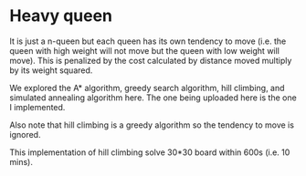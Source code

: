 # Heavy queen

It is just a n-queen but each queen has its own tendency to move (i.e. the queen with high weight will not move but the queen with low weight will move).
This is penalized by the cost calculated by distance moved multiply by its weight squared.

We explored the A* algorithm, greedy search algorithm, hill climbing, and simulated annealing algorithm here. The one being uploaded here is the one I implemented.

Also note that hill climbing is a greedy algorithm so the tendency to move is ignored.

This implementation of hill climbing solve 30*30 board within 600s (i.e. 10 mins).
